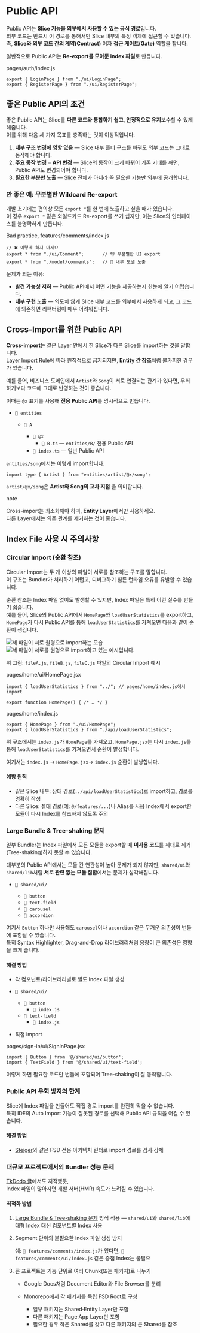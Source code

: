 # Public API

Public API는 **Slice 기능을 외부에서 사용할 수 있는 공식 경로**입니다.<br /><!-- -->외부 코드는 반드시 이 경로를 통해서만 Slice 내부의 특정 객체에 접근할 수 있습니다.<br /><!-- -->즉, **Slice와 외부 코드 간의 계약(Contract)** 이자 **접근 게이트(Gate)** 역할을 합니다.

일반적으로 Public API는 **Re-export를 모아둔 index 파일**로 만듭니다.

pages/auth/index.js

```
export { LoginPage } from "./ui/LoginPage";
export { RegisterPage } from "./ui/RegisterPage";
```

## 좋은 Public API의 조건[​](#좋은-public-api의-조건 "해당 헤딩으로 이동")

좋은 Public API는 Slice를 **다른 코드와 통합하기 쉽고, 안정적으로 유지보수**할 수 있게 해줍니다.<br /><!-- -->이를 위해 다음 세 가지 목표를 충족하는 것이 이상적입니다.

1. **내부 구조 변경에 영향 없음** — Slice 내부 폴더 구조를 바꿔도 외부 코드는 그대로 동작해야 합니다.
2. **주요 동작 변경 = API 변경** — Slice의 동작이 크게 바뀌어 기존 기대를 깨면, Public API도 변경되어야 합니다.
3. **필요한 부분만 노출** — Slice 전체가 아니라 꼭 필요한 기능만 외부에 공개합니다.

### 안 좋은 예: 무분별한 Wildcard Re-export[​](#안-좋은-예-무분별한-wildcard-re-export "해당 헤딩으로 이동")

개발 초기에는 편의상 모든 `export *`를 한 번에 노출하고 싶을 때가 있습니다.<br /><!-- -->이 경우 `export *` 같은 와일드카드 Re-export를 쓰기 쉽지만, 이는 Slice의 인터페이스를 불명확하게 만듭니다.

Bad practice, features/comments/index.js

```
// ❌ 이렇게 하지 마세요
export * from "./ui/Comment";       // 👎 무분별한 UI export
export * from "./model/comments";   // 💩 내부 모델 노출
```

문제가 되는 이유:

* **발견 가능성 저하** — Public API에서 어떤 기능을 제공하는지 한눈에 알기 어렵습니다.
* **내부 구현 노출** — 의도치 않게 Slice 내부 코드를 외부에서 사용하게 되고, 그 코드에 의존하면 리팩터링이 매우 어려워집니다.

## Cross-Import를 위한 Public API[​](#public-api-for-cross-imports "해당 헤딩으로 이동")

**Cross-import**는 같은 Layer 안에서 한 Slice가 다른 Slice를 import하는 것을 말합니다.<br />[Layer Import Rule](/documentation/kr/docs/reference/layers.md#import-rule-on-layers)에 따라 원칙적으로 금지되지만, **Entity 간 참조**처럼 불가피한 경우가 있습니다.

예를 들어, 비즈니스 도메인에서 `Artist`와 `Song`이 서로 연결되는 관계가 있다면, 우회하기보다 코드에 그대로 반영하는 것이 좋습니다.

이때는 `@x` 표기를 사용해 **전용 Public API**를 명시적으로 만듭니다.

* `📂 entities`

  * `📂 A`

    * `📂 @x`
      * `📄 B.ts` — `entities/B/` 전용 Public API
    * `📄 index.ts` — 일반 Public API

`entities/song`에서는 이렇게 import합니다.

```
import type { Artist } from "entities/artist/@x/song";
```

`artist/@x/song`은 **Artist와 Song의 교차 지점** 을 의미합니다.

note

Cross-import는 최소화해야 하며, **Entity Layer**에서만 사용하세요.<br /><!-- -->다른 Layer에서는 의존 관계를 제거하는 것이 좋습니다.

## Index File 사용 시 주의사항[​](#index-file-사용-시-주의사항 "해당 헤딩으로 이동")

### Circular Import (순환 참조)[​](#circular-import-순환-참조 "해당 헤딩으로 이동")

Circular Import는 두 개 이상의 파일이 서로를 참조하는 구조를 말합니다.<br /><!-- -->이 구조는 Bundler가 처리하기 어렵고, 디버그하기 힘든 런타임 오류를 유발할 수 있습니다.

순환 참조는 Index 파일 없이도 발생할 수 있지만, Index 파일은 특히 이런 실수를 만들기 쉽습니다.<br /><!-- -->예를 들어, Slice의 Public API에서 `HomePage`와 `loadUserStatistics`를 export하고, `HomePage`가 다시 Public API를 통해 `loadUserStatistics`를 가져오면 다음과 같이 순환이 생깁니다.

![세 파일이 서로 원형으로 import하는 모습](/documentation/kr/img/circular-import-light.svg#light-mode-only)![세 파일이 서로를 원형으로 import하고 있는 예시입니다.](/documentation/kr/img/circular-import-dark.svg#dark-mode-only)

위 그림: `fileA.js`, `fileB.js`, `fileC.js` 파일의 Circular Import 예시

pages/home/ui/HomePage.jsx

```
import { loadUserStatistics } from "../"; // pages/home/index.js에서 import

export function HomePage() { /* … */ }
```

pages/home/index.js

```
export { HomePage } from "./ui/HomePage";
export { loadUserStatistics } from "./api/loadUserStatistics";
```

위 구조에서는 `index.js`가 `HomePage`를 가져오고, `HomePage.jsx`는 다시 `index.js`를 통해 `loadUserStatistics`를 가져오면서 순환이 발생합니다.

여기서는 `index.js` → `HomePage.jsx`→ `index.js` 순환이 발생합니다.

#### 예방 원칙[​](#예방-원칙 "해당 헤딩으로 이동")

* 같은 Slice 내부: 상대 경로(`../api/loadUserStatistics`)로 import하고, 경로를 명확히 작성
* 다른 Slice: 절대 경로(예: `@/features/...`)나 Alias를 사용 Index에서 export한 모듈이 다시 Index를 참조하지 않도록 주의

### Large Bundle & Tree-shaking 문제[​](#large-bundles "해당 헤딩으로 이동")

일부 Bundler는 Index 파일에서 모든 모듈을 export할 때 **미사용 코드**를 제대로 제거(Tree-shaking)하지 못할 수 있습니다.

대부분의 Public API에서는 모듈 간 연관성이 높아 문제가 되지 않지만, `shared/ui`와 `shared/lib`처럼 **서로 관련 없는 모듈 집합**에서는 문제가 심각해집니다.

* `📂 shared/ui/`

  * `📁 button`
  * `📁 text-field`
  * `📁 carousel`
  * `📁 accordion`

여기서 `Button` 하나만 사용해도 `carousel`이나 `accordion` 같은 무거운 의존성이 번들에 포함될 수 있습니다.<br /><!-- -->특히 Syntax Highlighter, Drag-and-Drop 라이브러리처럼 용량이 큰 의존성은 영향을 크게 줍니다.

#### 해결 방법[​](#해결-방법 "해당 헤딩으로 이동")

* 각 컴포넌트/라이브러리별로 별도 Index 파일 생성

* `📂 shared/ui/`

  * `📂 button`
    * `📄 index.js`
  * `📂 text-field`
    * `📄 index.js`

* 직접 import

pages/sign-in/ui/SignInPage.jsx

```
import { Button } from '@/shared/ui/button';
import { TextField } from '@/shared/ui/text-field';
```

이렇게 하면 필요한 코드만 번들에 포함되어 Tree-shaking이 잘 동작합니다.

### Public API 우회 방지의 한계[​](#public-api-우회-방지의-한계 "해당 헤딩으로 이동")

Slice에 Index 파일을 만들어도 직접 경로 import를 완전히 막을 수 없습니다.<br /><!-- -->특히 IDE의 Auto Import 기능이 잘못된 경로를 선택해 Public API 규칙을 어길 수 있습니다.

#### 해결 방법[​](#해결-방법-1 "해당 헤딩으로 이동")

* [Steiger](https://github.com/feature-sliced/steiger)와 같은 FSD 전용 아키텍처 린터로 import 경로를 검사·강제

### 대규모 프로젝트에서의 Bundler 성능 문제[​](#대규모-프로젝트에서의-bundler-성능-문제 "해당 헤딩으로 이동")

[TkDodo 글](https://tkdodo.eu/blog/please-stop-using-barrel-files)에서도 지적했듯,<br /><!-- -->Index 파일이 많아지면 개발 서버(HMR) 속도가 느려질 수 있습니다.

#### 최적화 방법[​](#최적화-방법 "해당 헤딩으로 이동")

1. [Large Bundle & Tree-shaking 문제](#large-bundles) 방식 적용 — `shared/ui`와 `shared/lib`에 대형 Index 대신 컴포넌트별 Index 사용

2. Segment 단위의 불필요한 Index 파일 생성 방지
   <br />
   <!-- -->
   예: `📄 features/comments/index.js`가 있다면, `📄 features/comments/ui/index.js` 같은 중첩 Index는 불필요

3. 큰 프로젝트는 기능 단위로 여러 Chunk(또는 패키지)로 나누기

   <!-- -->

   * Google Docs처럼 Document Editor와 File Browser를 분리

   * Monorepo에서 각 패키지를 독립 FSD Root로 구성

     <!-- -->

     * 일부 패키지는 Shared·Entity Layer만 포함
     * 다른 패키지는 Page·App Layer만 포함
     * 필요한 경우 작은 Shared를 갖고 다른 패키지의 큰 Shared를 참조
